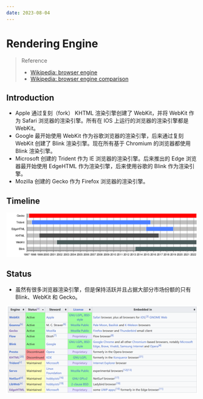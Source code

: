 ```yaml
---
date: 2023-08-04
---
```


# Rendering Engine

> Reference
> - [Wikipedia: browser engine](https://en.wikipedia.org/wiki/Browser_engine)
> - [Wikipedia: browser engine comparison](https://en.wikipedia.org/wiki/Comparison_of_browser_engines)

## Introduction

- Apple 通过复刻（fork） KHTML 渲染引擎创建了 WebKit，并将 WebKit 作为 Safari 浏览器的渲染引擎。所有在 IOS 上运行的浏览器的渲染引擎都是 WebKit。
- Google 最开始使用 WebKit 作为谷歌浏览器的渲染引擎，后来通过复刻 WebKit 创建了 Blink 渲染引擎。现在所有基于 Chromium 的浏览器都使用 Blink 渲染引擎。
- Microsoft 创建的 Trident 作为 IE 浏览器的渲染引擎。后来推出的 Edge 浏览器最开始使用 EdgeHTML 作为渲染引擎，后来使用谷歌的 Blink 作为渲染引擎。
- Mozilla 创建的 Gecko 作为 Firefox 浏览器的渲染引擎。

## Timeline

![浏览器渲染引擎时间线](./_image/timeline.png)

## Status

- 虽然有很多浏览器渲染引擎，但是保持活跃并且占据大部分市场份额的只有 Blink、WebKit 和 Gecko。

![浏览器渲染引擎状态](./_image/status.png)

